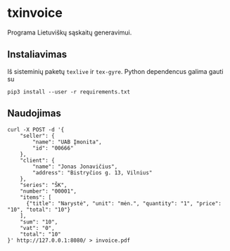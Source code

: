 # txinvoice

Programa Lietuviškų sąskaitų generavimui.

## Instaliavimas

Iš sisteminių paketų `texlive` ir `tex-gyre`. Python dependencus galima gauti
su

    pip3 install --user -r requirements.txt


## Naudojimas

    curl -X POST -d '{
        "seller": {
            "name": "UAB Įmonita",
            "id": "00666"
        },
        "client": {
            "name": "Jonas Jonavičius",
            "address": "Bistryčios g. 13, Vilnius"
        },
        "series": "ŠK",
        "number": "00001",
        "items": [
          {"title": "Narystė", "unit": "mėn.", "quantity": "1", "price": "10", "total": "10"}
        ],
        "sum": "10",
        "vat": "0",
        "total": "10"
    }' http://127.0.0.1:8080/ > invoice.pdf
